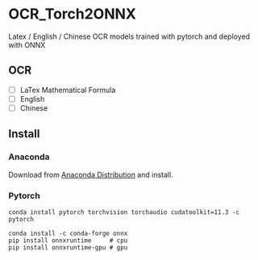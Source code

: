 # OCR_Torch2ONNX
Latex / English / Chinese OCR models trained with pytorch and deployed with ONNX

## OCR

- [ ] LaTex Mathematical Formula
- [ ] English
- [ ] Chinese

## Install

### Anaconda

Download from [Anaconda Distribution](https://www.anaconda.com/products/distribution) and install.

### Pytorch

```shell
conda install pytorch torchvision torchaudio cudatoolkit=11.3 -c pytorch
```

```shell
conda install -c conda-forge onnx
pip install onnxruntime     # cpu
pip install onnxruntime-gpu # gpu
```